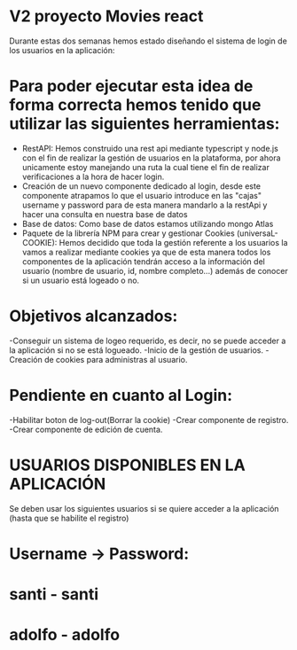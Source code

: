 # V2 proyecto Movies react

Durante estas dos semanas hemos estado diseñando el sistema de login de los usuarios en la aplicación:

# Para poder ejecutar esta idea de forma correcta hemos tenido que utilizar las siguientes herramientas:

- RestAPI: Hemos construido una rest api mediante typescript y node.js con el fin de realizar la gestión de usuarios en la plataforma, por ahora
unicamente estoy manejando una ruta la cual tiene el fin de realizar verificaciones a la hora de hacer login.
- Creación de un nuevo componente dedicado al login, desde este componente atrapamos lo que el usuario introduce en las "cajas" username y password para de esta manera mandarlo a la restApi y hacer una consulta en nuestra base de datos
- Base de datos: Como base de datos estamos utilizando mongo Atlas
- Paquete de la librería NPM para crear y gestionar Cookies (universaL-COOKIE): Hemos decidido que toda la gestión referente a los usuarios la vamos a realizar mediante cookies ya que de esta manera todos los componentes de la aplicación tendrán acceso a la información del usuario (nombre de usuario, id, nombre completo...) además de
           conocer si un usuario está logeado o no.

# Objetivos alcanzados:

-Conseguir un sistema de logeo requerido, es decir, no se puede acceder a la aplicación si no se está logueado.
-Inicio de la gestión de usuarios.
-Creación de cookies para administras al usuario.
         
# Pendiente en cuanto al Login:

-Habilitar boton de log-out(Borrar la cookie)
-Crear componente de registro.
-Crear componente de edición de cuenta.
         
 # USUARIOS DISPONIBLES EN LA APLICACIÓN
 Se deben usar los siguientes usuarios si se quiere acceder a la aplicación (hasta que se habilite el registro)
 
 # Username -> Password:
 # santi - santi
 # adolfo - adolfo
